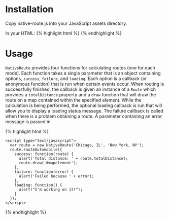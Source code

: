 # Installation

Copy native-route.js into your JavaScript assets directory.

In your HTML:
{% highlight html %}
      <script type="text/javascript" src="javascript_assets_directory/native-route.js"></script>
{% endhighlight %}

  # Usage

  `NativeRoute` provides four functions for calculating routes (one for each mode). Each function takes a single parameter that is an object containing options, `success`, `failure`, and `loading`. Each option is a callback (or anonymous function) that is run when certain events occur. When routing is successfully finished, the callback is given an instance of a `Route` which provides a `totalDistance` property and a `draw` function that will draw the route on a map contained within the specified element. While the calculation is being performed, the optional loading callback is run that will allow you to display a loading status message. The failure callback is called when there is a problem obtaining a route. A parameter containing an error message is passed in.

{% highlight html %}
    <script type="text/javascript" src="javascript_assets_directory/native-route.js"></script>

    <script type="text/javascript">
      var route = new NativeRoute('Chicago, IL', 'New York, NY');
      route.routeAutomobile({
        success: function(route) {
          alert('Total distance: ' + route.totalDistance);
          route.draw('#mapelement');
        },
        failure: function(error) {
          alert('Failed because ' + error);
        },
        loading: function() {
          alert("I'm working on it!");
        }
      });
    </script>
{% endhighlight %}


